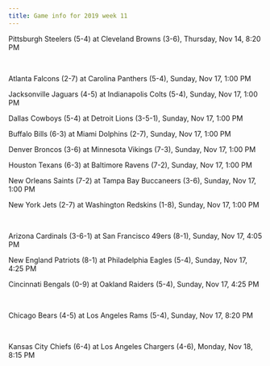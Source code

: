 ```yaml
---
title: Game info for 2019 week 11
---
```

Pittsburgh Steelers (5-4) at Cleveland Browns (3-6), Thursday, Nov 14, 8:20 PM


<br/>

Atlanta Falcons (2-7) at Carolina Panthers (5-4), Sunday, Nov 17, 1:00 PM

Jacksonville Jaguars (4-5) at Indianapolis Colts (5-4), Sunday, Nov 17, 1:00 PM

Dallas Cowboys (5-4) at Detroit Lions (3-5-1), Sunday, Nov 17, 1:00 PM

Buffalo Bills (6-3) at Miami Dolphins (2-7), Sunday, Nov 17, 1:00 PM

Denver Broncos (3-6) at Minnesota Vikings (7-3), Sunday, Nov 17, 1:00 PM

Houston Texans (6-3) at Baltimore Ravens (7-2), Sunday, Nov 17, 1:00 PM

New Orleans Saints (7-2) at Tampa Bay Buccaneers (3-6), Sunday, Nov 17, 1:00 PM

New York Jets (2-7) at Washington Redskins (1-8), Sunday, Nov 17, 1:00 PM


<br/>

Arizona Cardinals (3-6-1) at San Francisco 49ers (8-1), Sunday, Nov 17, 4:05 PM

New England Patriots (8-1) at Philadelphia Eagles (5-4), Sunday, Nov 17, 4:25 PM

Cincinnati Bengals (0-9) at Oakland Raiders (5-4), Sunday, Nov 17, 4:25 PM


<br/>

Chicago Bears (4-5) at Los Angeles Rams (5-4), Sunday, Nov 17, 8:20 PM


<br/>

Kansas City Chiefs (6-4) at Los Angeles Chargers (4-6), Monday, Nov 18, 8:15 PM

